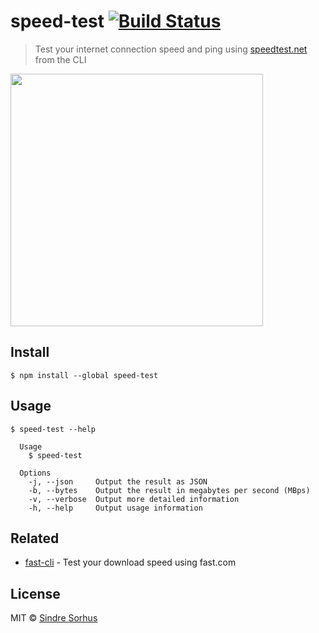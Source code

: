# speed-test [![Build Status](https://travis-ci.org/sindresorhus/speed-test.svg?branch=master)](https://travis-ci.org/sindresorhus/speed-test)

> Test your internet connection speed and ping using [speedtest.net](http://www.speedtest.net) from the CLI

<img src="screenshot.gif" width="404">


## Install

```
$ npm install --global speed-test
```


## Usage

```
$ speed-test --help

  Usage
    $ speed-test

  Options
    -j, --json     Output the result as JSON
    -b, --bytes    Output the result in megabytes per second (MBps)
    -v, --verbose  Output more detailed information
    -h, --help     Output usage information
```


## Related

- [fast-cli](https://github.com/sindresorhus/fast-cli) - Test your download speed using fast.com


## License

MIT © [Sindre Sorhus](https://sindresorhus.com)
